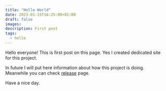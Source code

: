 ```yaml
---
title: "Hello World"
date: 2023-01-15T16:25:00+01:00
draft: false
images:
description: First post
tags:
  - hello
---
```


Hello everyone! This is first post on this page. Yes I created dedicated site for this project.

In future I will put here information about how this project is doing. Meanwhile you can check [release](https://github.com/MayMeow/cakephp-starter-kit/releases) page.

Have a nice day.